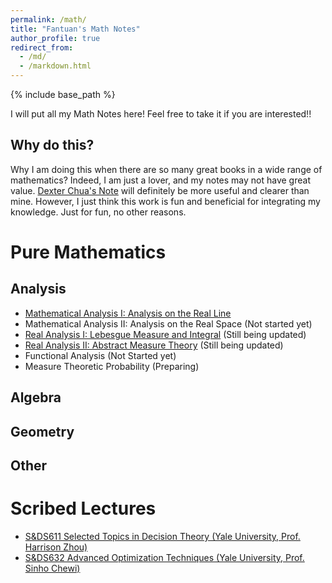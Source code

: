 ```yaml
---
permalink: /math/
title: "Fantuan's Math Notes"
author_profile: true
redirect_from: 
  - /md/
  - /markdown.html
---
```


{% include base_path %}

I will put all my Math Notes here! Feel free to take it if you are interested!!

Why do this?
------
Why I am doing this when there are so many great books in a wide range of mathematics? Indeed, I am just a lover, and my notes may not have great value. [Dexter Chua's Note](https://dec41.user.srcf.net/notes/) will definitely be more useful and clearer than mine. However, I just think this work is fun and beneficial for integrating my knowledge. Just for fun, no other reasons.

Pure Mathematics
======

Analysis
------
* [Mathematical Analysis I: Analysis on the Real Line](../assets/Analysis_I.pdf)
* Mathematical Analysis II: Analysis on the Real Space (Not started yet)
* [Real Analysis I: Lebesgue Measure and Integral](../assets/Real_Analysis.pdf) (Still being updated)
* [Real Analysis II: Abstract Measure Theory](../assets/Notes_on_Measure_Theory.pdf) (Still being updated)
* Functional Analysis (Not Started yet)
* Measure Theoretic Probability (Preparing)

Algebra
------

Geometry
------

Other
------

Scribed Lectures
======
* [S&DS611 Selected Topics in Decision Theory (Yale University, Prof. Harrison Zhou)](./assets/Analysis_I.pdf)
* [S&DS632 Advanced Optimization Techniques (Yale University, Prof. Sinho Chewi)](./assets/Analysis_I.pdf)

